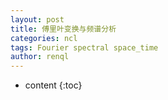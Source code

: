 ```yaml
---
layout: post
title: 傅里叶变换与频谱分析
categories: ncl
tags: Fourier spectral space_time
author: renql
---
```


* content
{:toc}

